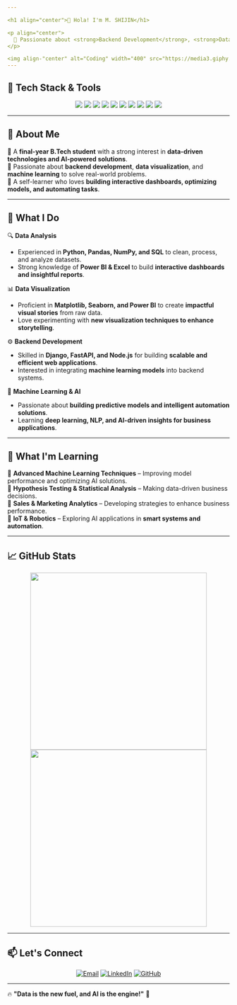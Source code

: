 ```yaml
---

<h1 align="center">👋 Hola! I'm M. SHIJIN</h1>

<p align="center">
  🚀 Passionate about <strong>Backend Development</strong>, <strong>Data Analytics</strong>, and <strong>Machine Learning</strong>  
</p> 

<img align-"center" alt="Coding" width="400" src="https://media3.giphy.com/media/v1.Y2lkPTc5MGI3NjExd25jc3d0NGs2ZmI4YWR5eXVpZnhqbGpjMnJzczdjaGo0am1xbHptcCZlcD12MV9pbnRlcm5hbF9naWZfYnlfaWQmY3Q9Zw/WtTnAfZn6aVJfBzlN3/giphy.gif">
---
```


## 🔧 Tech Stack & Tools  

<p align="center">
  <img src="https://img.shields.io/badge/Python-3776AB?style=for-the-badge&logo=python&logoColor=white"/>
  <img src="https://img.shields.io/badge/Power_BI-F2C811?style=for-the-badge&logo=power-bi&logoColor=black"/>
  <img src="https://img.shields.io/badge/Pandas-150458?style=for-the-badge&logo=pandas&logoColor=white"/>
  <img src="https://img.shields.io/badge/NumPy-4caf50?style=for-the-badge&logo=numpy&logoColor=white"/>
  <img src="https://img.shields.io/badge/Matplotlib-ff6347?style=for-the-badge&logo=plotly&logoColor=white"/>
  <img src="https://img.shields.io/badge/Machine%20Learning-FF6F00?style=for-the-badge&logo=machine-learning&logoColor=white"/>
  <img src="https://img.shields.io/badge/HTML-E34F26?style=for-the-badge&logo=html5&logoColor=white"/>
  <img src="https://img.shields.io/badge/CSS-1572B6?style=for-the-badge&logo=css3&logoColor=white"/>
  <img src="https://img.shields.io/badge/GitHub-181717?style=for-the-badge&logo=github&logoColor=white"/>
  <img src="https://img.shields.io/badge/Java-007396?style=for-the-badge&logo=java&logoColor=white"/>
</p>

---

## 🚀 About Me  
🔹 A **final-year B.Tech student** with a strong interest in **data-driven technologies and AI-powered solutions**.  
🔹 Passionate about **backend development**, **data visualization**, and **machine learning** to solve real-world problems.  
🔹 A self-learner who loves **building interactive dashboards, optimizing models, and automating tasks**.

---

## 💼 What I Do  

🔍 **Data Analysis**  
- Experienced in **Python, Pandas, NumPy, and SQL** to clean, process, and analyze datasets.  
- Strong knowledge of **Power BI & Excel** to build **interactive dashboards and insightful reports**.  

📊 **Data Visualization**  
- Proficient in **Matplotlib, Seaborn, and Power BI** to create **impactful visual stories** from raw data.  
- Love experimenting with **new visualization techniques to enhance storytelling**.  

⚙️ **Backend Development**  
- Skilled in **Django, FastAPI, and Node.js** for building **scalable and efficient web applications**.  
- Interested in integrating **machine learning models** into backend systems.  

🤖 **Machine Learning & AI**  
- Passionate about **building predictive models and intelligent automation solutions**.  
- Learning **deep learning, NLP, and AI-driven insights for business applications**.  

---

## 🌱 What I'm Learning  

📌 **Advanced Machine Learning Techniques** – Improving model performance and optimizing AI solutions.  
📌 **Hypothesis Testing & Statistical Analysis** – Making data-driven business decisions.  
📌 **Sales & Marketing Analytics** – Developing strategies to enhance business performance.  
📌 **IoT & Robotics** – Exploring AI applications in **smart systems and automation**.  

---

## 📈 GitHub Stats  

<p align="center">
  <img src="https://github-readme-stats.vercel.app/api?username=shijin-m&show_icons=true&theme=radical" width="400"/>
  <img src="https://github-readme-streak-stats.herokuapp.com/?user=shijin-m&theme=radical" width="400"/>
</p>

---

## 📫 Let's Connect  

<p align="center">
  <a href="mailto:mshijin251@gmail.com"><img src="https://img.shields.io/badge/Email-D14836?style=for-the-badge&logo=gmail&logoColor=white" alt="Email"/></a>
  <a href="https://www.linkedin.com/in/m-shijin-095044227/"><img src="https://img.shields.io/badge/LinkedIn-0077B5?style=for-the-badge&logo=linkedin&logoColor=white" alt="LinkedIn"/></a>
  <a href="https://github.com/shijin-m"><img src="https://img.shields.io/badge/GitHub-181717?style=for-the-badge&logo=github&logoColor=white" alt="GitHub"/></a>
</p>

---

🔥 **"Data is the new fuel, and AI is the engine!"** 🚀  

